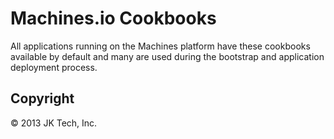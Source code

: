 # Machines.io Cookbooks

All applications running on the Machines platform have these cookbooks available by default and many are used during the bootstrap and application deployment process.

## Copyright

&copy; 2013 JK Tech, Inc.

